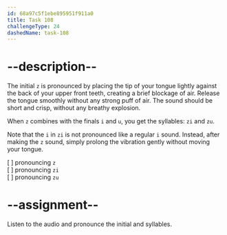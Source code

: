 ```yaml
---
id: 68a97c5f1ebe895951f911a0
title: Task 108
challengeType: 24
dashedName: task-108
---
```


<!--SPEAKING-->

<!-- (Audio) A: z, zi, zu -->

# --description--

The initial `z` is pronounced by placing the tip of your tongue lightly against the back of your upper front teeth, creating a brief blockage of air. Release the tongue smoothly without any strong puff of air. The sound should be short and crisp, without any breathy explosion.  

When `z` combines with the finals `i` and `u`, you get the syllables: `zi` and `zu`.

Note that the `i` in `zi` is not pronounced like a regular `i` sound. Instead, after making the `z` sound, simply prolong the vibration gently without moving your tongue.

[ ] pronouncing `z`  
[ ] pronouncing `zi`  
[ ] pronouncing `zu`

# --assignment--

Listen to the audio and pronounce the initial and syllables.
